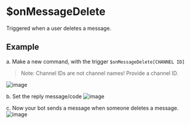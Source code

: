# $onMessageDelete
Triggered when a user deletes a message.

## Example
a. Make a new command, with the trigger `$onMessageDelete[CHANNEL ID]`

>Note: Channel IDs are not channel names! Provide a channel ID.
>
![image](https://user-images.githubusercontent.com/69215413/116005238-1510bb80-a5d4-11eb-84c0-abddb49e5d0f.png)

b. Set the reply message/code
![image](https://user-images.githubusercontent.com/69215413/116005092-78e6b480-a5d3-11eb-9d3b-2a985cf7c503.png)

c. Now your bot sends a message when someone deletes a message.
![image](https://user-images.githubusercontent.com/69215413/116005102-856b0d00-a5d3-11eb-83e6-d2b2414e0379.png)



